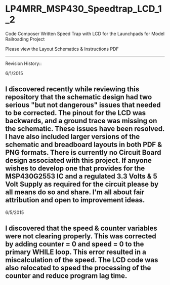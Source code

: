 # LP4MRR_MSP430_Speedtrap_LCD_1_2
Code Composer Written Speed Trap with LCD for the Launchpads for Model Railroading Project


Please view the Layout Schematics & Instructions PDF

------------------------------------------------------
Revision History::

6/1/2015

I discovered recently while reviewing this repository that the schematic design had two serious "but not dangerous" issues that needed to
be corrected.  The pinout for the LCD was backwards, and a ground trace was missing on the schematic.  These issues have been resolved.
I have also included larger versions of the schematic and breadboard layouts in both PDF & PNG formats.  There is currently no Circuit
Board design associated with this project.  If anyone wishes to develop one that provides for the MSP430G2553 IC and a regulated 3.3
Volts & 5 Volt Supply as required for the circuit please by all means do so and share.  I'm all about fair attribution and open to
improvement ideas.
----------

6/5/2015

I discovered that the speed & counter variables were not clearing properly.  This was corrected by adding counter = 0 and speed = 0 to the
primary WHILE loop.  This error resulted in a miscalculation of the speed. The LCD code was also relocated to speed the processing of the
counter and reduce program lag time.
----------


